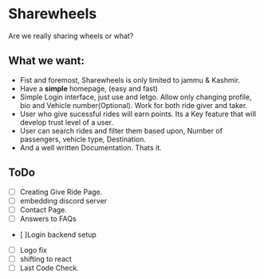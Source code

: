 # Sharewheels

Are we really sharing wheels or what?


## What we want:
- Fist and foremost, Sharewheels is only limited to jammu & Kashmir.
- Have a **simple** homepage, (easy and fast)
- Simple Login interface, just use and letgo. Allow only changing profile, bio and Vehicle number(Optional). Work for both ride giver and taker.
- User who give sucessful rides will earn points. Its a Key feature that will develop trust level of a user.
- User can search rides and filter them based upon, Number of passengers, vehicle type, Destination.
- And a well written Documentation. Thats it.


## ToDo
- [ ] Creating Give Ride Page.
- [ ] embedding discord server
- [ ] Contact Page.
- [ ] Answers to FAQs
- [ ]Login backend setup
- [ ] Logo fix
- [ ] shifting to react
- [ ] Last Code Check.
